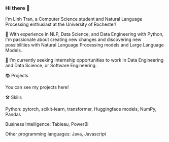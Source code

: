 ### Hi there 👋

I'm Linh Tran, a Computer Science student and Natural Language Processing enthusiast at the University of Rochester! 

🔭 With experience in NLP, Data Science, and Data Engineering with Python, I'm passionate about creating new changes and discovering new possibilities with Natural Language Processing models and Large Language Models.

🌱 I’m currently seeking internship opportunities to work in Data Engineering and Data Science, or Software Engineering.


📚 Projects

You can see my projects here! 


🛠️ Skills

Python: pytorch, scikit-learn, transformer, Huggingface models, NumPy, Pandas

Business Intelligence: Tableau, PowerBi

Other programming languages: Java, Javascript

<!--
**lnhtrn/lnhtrn** is a ✨ _special_ ✨ repository because its `README.md` (this file) appears on your GitHub profile.

Here are some ideas to get you started:

- 🔭 I’m currently working on ...
- 🌱 I’m currently learning ...
- 👯 I’m looking to collaborate on ...
- 🤔 I’m looking for help with ...
- 💬 Ask me about ...
- 📫 How to reach me: ...
- 😄 Pronouns: ...
- ⚡ Fun fact: ...
-->
